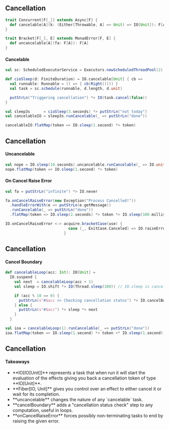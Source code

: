 ## Cancellation

```scala
trait Concurrent[F[_]] extends Async[F] {
  def cancelable[A](k: (Either[Throwable, A] => Unit) => IO[Unit]): F[A]
}
```

```scala
trait Bracket[F[_], E] extends MonadError[F, E] {
  def uncancelable[A](fa: F[A]): F[A]
}
```

#### Cancelable

```scala
val sc: ScheduledExecutorService = Executors.newScheduledThreadPool(2)

def cioSleep(d: FiniteDuration) = IO.cancelable[Unit] { cb =>
  val runnable: Runnable = () => { cb(Right(())) }
  val task = sc.schedule(runnable, d.length, d.unit)

  putStrLn("Triggering cancellation") *> IO(task.cancel(false))
}

val sleep3s      = cioSleep(3.seconds) *> putStrLn("not today")
val cancelableIO = sleep3s.runCancelable(_ => putStrLn("done"))

cancelableIO.flatMap(token => IO.sleep(1.second) *> token)
```


## Cancellation

#### Uncancelable

```scala
val nope = IO.sleep(10.seconds).uncancelable.runCancelable(_ => IO.unit)
nope.flatMap(token => IO.sleep(1.second) *> token)
```

#### On Cancel Raise Error

```scala
val fa = putStrLn("infinite") *> IO.never

fa.onCancelRaiseError(new Exception("Process Cancelled!"))
  .handleErrorWith(e => putStrLn(e.getMessage))
  .runCancelable(_ => putStrLn("done"))
  .flatMap(token => IO.sleep(2.seconds) *> token *> IO.sleep(100.millis))
```

```scala
IO.onCancelRaiseError <-> acquire.bracketCase(use) {
                            case (_, ExitCase.Canceled) => IO.raiseError
                          }
 ```


## Cancellation

#### Cancel Boundary

```scala
def cancelableLoop(acc: Int): IO[Unit] =
  IO.suspend {
    val next  = cancelableLoop(acc + 1)
    val sleep = IO.shift *> IO(Thread.sleep(100)) // IO.sleep is cancelable

    if (acc % 10 == 0) {
      putStrLn(s"#$acc >> Checking cancellation status") *> IO.cancelBoundary *> next
    } else {
      putStrLn(s"#$acc") *> sleep *> next
    }
  }

val ioa = cancelableLoop(1).runCancelable(_ => putStrLn("done"))
ioa.flatMap(token => IO.sleep(1.second) *> token <* IO.sleep(1.second))
```


## Cancellation

#### Takeaways

- <!-- .element: class="fragment" data-fragment-index="1" --> **IO[IO[Unit]]** represents a task that when run it will start the evaluation of the effects giving you back a cancellation token of type **IO[Unit]**.
- <!-- .element: class="fragment" data-fragment-index="2" --> **Fiber[IO, Unit]** gives you control over an effect to either cancel it or wait for its completion.
- <!-- .element: class="fragment" data-fragment-index="3" --> **uncancelable** changes the nature of any `cancelable` task.
- <!-- .element: class="fragment" data-fragment-index="4" --> **cancelBoundary** adds a "cancellation status check" step to any computation, useful in loops.
- <!-- .element: class="fragment" data-fragment-index="5" --> **onCancelRaiseError** forces possibly non-terminating tasks to end by raising the given error.
